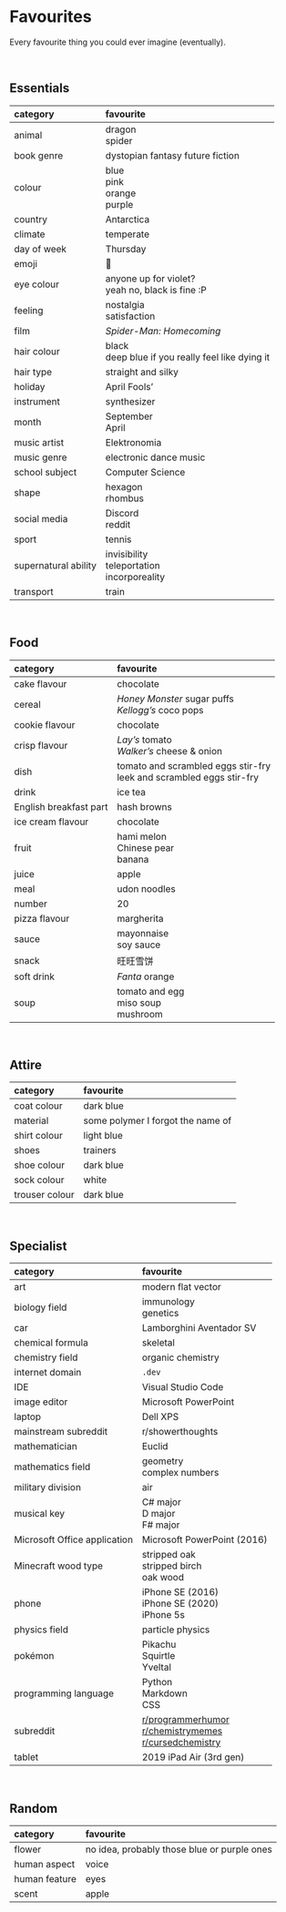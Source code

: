 # Favourites

Every favourite thing you could ever imagine (eventually).


<br>


## Essentials

| category | favourite |
| :------- | :-------- |
| animal | dragon <br> spider |
| book genre | dystopian fantasy future fiction |
| colour | blue <br> pink <br> orange <br> purple |
| country | Antarctica |
| climate | temperate |
| day of week | Thursday |
| emoji | 👀 |
| eye colour | anyone up for violet? <br> yeah no, black is fine :P |
| feeling | nostalgia <br> satisfaction |
| film | *Spider-Man: Homecoming* |
| hair colour | black <br> deep blue if you really feel like dying it |
| hair type | straight and silky |
| holiday | April Fools’ |
| instrument | synthesizer |
| month | September <br> April |
| music artist | Elektronomia |
| music genre | electronic dance music |
| school subject | Computer Science |
| shape | hexagon <br> rhombus |
| social media | Discord <br> reddit |
| sport | tennis |
| supernatural ability | invisibility <br> teleportation <br> incorporeality |
| transport | train |


<br>


## Food

| category | favourite |
| :------- | :-------- |
| cake flavour | chocolate |
| cereal | *Honey Monster* sugar puffs <br> *Kellogg’s* coco pops |
| cookie flavour | chocolate |
| crisp flavour | *Lay’s* tomato <br> *Walker’s* cheese & onion |
| dish | tomato and scrambled eggs stir-fry <br> leek and scrambled eggs stir-fry |
| drink | ice tea |
| English breakfast part | hash browns |
| ice cream flavour | chocolate |
| fruit | hami melon <br> Chinese pear <br> banana |
| juice | apple |
| meal | udon noodles |
| number | 20 |
| pizza flavour | margherita |
| sauce | mayonnaise <br> soy sauce |
| snack | 旺旺雪饼 |
| soft drink | *Fanta* orange |
| soup | tomato and egg <br> miso soup <br> mushroom |


<br>


## Attire

| category | favourite |
| :------- | :-------- |
| coat colour | dark blue |
| material | some polymer I forgot the name of |
| shirt colour | light blue |
| shoes | trainers |
| shoe colour | dark blue |
| sock colour | white |
| trouser colour | dark blue |


<br>


## Specialist

| category | favourite |
| :------- | :-------- |
| art | modern flat vector |
| biology field | immunology <br> genetics |
| car | Lamborghini Aventador SV |
| chemical formula | skeletal |
| chemistry field | organic chemistry |
| internet domain | `.dev` |
| IDE | Visual Studio Code |
| image editor | Microsoft PowerPoint |
| laptop | Dell XPS |
| mainstream subreddit | r/showerthoughts |
| mathematician | Euclid |
| mathematics field | geometry <br> complex numbers |
| military division | air |
| musical key | C# major <br> D major <br> F# major |
| Microsoft Office application | Microsoft PowerPoint (2016) |
| Minecraft wood type | stripped oak <br> stripped birch <br> oak wood |
| phone | iPhone SE (2016) <br> iPhone SE (2020) <br> iPhone 5s |
| physics field | particle physics |
| pokémon | Pikachu <br> Squirtle <br> Yveltal |
| programming language | Python <br> Markdown <br> CSS |
| subreddit | [r/programmerhumor](https://reddit.com/r/programmerhumor) <br> [r/chemistrymemes](https://reddit.com/r/chemistrymemes) <br> [r/cursedchemistry](https://reddit.com/r/cursedchemistry) |
| tablet | 2019 iPad Air (3rd gen) |


<br>


## Random

| category | favourite |
| :------- | :-------- |
| flower | no idea, probably those blue or purple ones |
| human aspect | voice |
| human feature | eyes |
| scent | apple |
